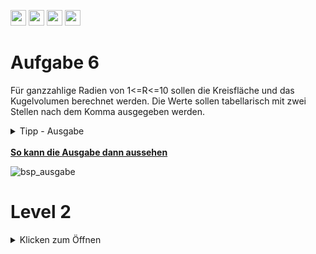 <a href="https://github.com/hshf1/VorlesungC/discussions"><img src="https://img.shields.io/badge/Allgemein-Q%26A-informational?logo=github" height="25"/></a>
<a href="https://github.com/hshf1/VorlesungC/discussions/categories/02_übungsaufgaben"><img src="https://img.shields.io/badge/Übungsaufgaben-Q%26A-informational?logo=c" height="25"/></a>
<a href="https://github.com/hshf1/VorlesungC/discussions/11"><img src="https://img.shields.io/badge/Aufgabe_bewerten-red?logo=c" height="25"/></a>
<a href="https://moodle.hs-hannover.de/course/view.php?id=20976"><img src="https://img.shields.io/badge/Quizfragen-orange?logo=c" height="25"/></a>

# Aufgabe 6

Für ganzzahlige Radien von 1<=R<=10 sollen die Kreisfläche und das Kugelvolumen berechnet werden. Die Werte sollen tabellarisch mit zwei Stellen nach dem Komma ausgegeben werden.

<details>
<summary>Tipp - Ausgabe</summary>

```printf(\n)``` kann auch in einer Schleife aufgerufen werden! Der Zeilenverschub im printf wird genutzt, um nicht alle Werte in einer Zeile zu haben.

</details>
<br />
<ins><b>So kann die Ausgabe dann aussehen</b></ins>
<br />

![bsp_ausgabe](https://user-images.githubusercontent.com/100713757/192162150-2513ec8b-ec8d-40f4-b48e-149712738e56.gif)

# Level 2
<details>
<summary>Klicken zum Öffnen</summary>
  WS 14
  
  Im Mathematik-Lehrbuch für die vierten Klassen an niedersächsischen Grundschulen ist folgende Zahlenfolge aufgeführt, die durch Ihr C-Programm mit geeigneten arithmetischen Operationen (Multiplikation, Subtraktion) bis zur 12. Zahl vervollständigt werden soll:
  
  13 | 5 | 15 | 7 | 21 | … … … … … … | 247
  
Geben Sie das vollständige Listing Ihres Programms an. Lösen Sie dazu folgende Teilaufgaben:
  
a) Entwickeln Sie einen Algorithmus, mit dem die angegebene Zahlenfolge erzeugt und ausgegeben wird. Erstellen Sie hierzu ein Struktogramm.
    
b) Setzen Sie in Ihrem Hauptprogramm den Algorithmus aus Teilaufgabe a) um.
